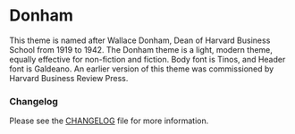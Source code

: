 # Donham

This theme is named after Wallace Donham, Dean of Harvard Business School from 1919 to 1942. The Donham theme is a light, modern theme, equally effective for non-fiction and fiction. Body font is Tinos, and Header font is Galdeano. An earlier version of this theme was commissioned by Harvard Business Review Press.

### Changelog
Please see the [CHANGELOG](CHANGELOG.md) file for more information.
